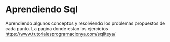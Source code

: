 # Aprendiendo Sql
 Aprendiendo algunos conceptos y resolviendo los problemas propuestos de cada punto.
La pagina donde estan los ejercicios https://www.tutorialesprogramacionya.com/sqliteya/
